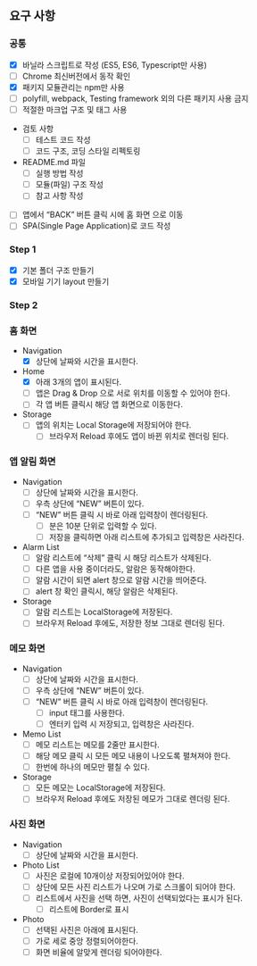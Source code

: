 ## 요구 사항

### 공통

- [x] 바닐라 스크립트로 작성 (ES5, ES6, Typescript만 사용)
- [ ] Chrome 최신버전에서 동작 확인
- [x] 패키지 모듈관리는 npm만 사용
- [ ] polyfill, webpack, Testing framework 외의 다른 패키지 사용 금지
- [ ] 적절한 마크업 구조 및 태그 사용
- 검토 사항
  - [ ] 테스트 코드 작성
  - [ ] 코드 구조, 코딩 스타일 리펙토링
- README.md 파일
  - [ ] 실행 방법 작성
  - [ ] 모듈(파일) 구조 작성
  - [ ] 참고 사항 작성
- [ ] 앱에서 “BACK” 버튼 클릭 시에 홈 화면 으로 이동
- [ ] SPA(Single Page Application)로 코드 작성

### Step 1

- [x] 기본 폴더 구조 만들기
- [x] 모바일 기기 layout 만들기

### Step 2

### 홈 화면

- Navigation
  - [x] 상단에 날짜와 시간을 표시한다.
- Home
  - [x] 아래 3개의 앱이 표시된다.
  - [ ] 앱은 Drag & Drop 으로 서로 위치를 이동할 수 있어야 한다.
  - [ ] 각 앱 버튼 클릭시 해당 앱 화면으로 이동한다.
- Storage
  - [ ] 앱의 위치는 Local Storage에 저장되어야 한다.
    - [ ] 브라우저 Reload 후에도 앱이 바뀐 위치로 렌더링 된다.

### 앱 알림 화면

- Navigation
  - [ ] 상단에 날짜와 시간을 표시한다.
  - [ ] 우측 상단에 “NEW” 버튼이 있다.
  - [ ] “NEW” 버튼 클릭 시 바로 아래 입력창이 렌더링된다.
    - [ ] 분은 10분 단위로 입력할 수 있다.
    - [ ] 저장을 클릭하면 아래 리스트에 추가되고 입력창은 사라진다.
- Alarm List
  - [ ] 알람 리스트에 “삭제” 클릭 시 해당 리스트가 삭제된다.
  - [ ] 다른 앱을 사용 중이더라도, 알람은 동작해야한다.
  - [ ] 알람 시간이 되면 alert 창으로 알람 시간을 띄어준다.
  - [ ] alert 창 확인 클릭시, 해당 알람은 삭제된다.
- Storage
  - [ ] 알람 리스트는 LocalStorage에 저장된다.
  - [ ] 브라우저 Reload 후에도, 저장한 정보 그대로 렌더링 된다.

### 메모 화면

- Navigation
  - [ ] 상단에 날짜와 시간을 표시한다.
  - [ ] 우측 상단에 “NEW” 버튼이 있다.
  - [ ] “NEW” 버튼 클릭 시 바로 아래 입력창이 렌더링된다.
    - [ ] input 태그를 사용한다.
    - [ ] 엔터키 입력 시 저장되고, 입력창은 사라진다.
- Memo List
  - [ ] 메모 리스트는 메모를 2줄만 표시한다.
  - [ ] 해당 메모 클릭 시 모든 메모 내용이 나오도록 펼쳐져야 한다.
  - [ ] 한번에 하나의 메모만 펼칠 수 있다.
- Storage
  - [ ] 모든 메모는 LocalStorage에 저장된다.
  - [ ] 브라우저 Reload 후에도 저장된 메모가 그대로 렌더링 된다.

### 사진 화면

- Navigation
  - [ ] 상단에 날짜와 시간을 표시한다.
- Photo List
  - [ ] 사진은 로컬에 10개이상 저장되어있어야 한다.
  - [ ] 상단에 모든 사진 리스트가 나오며 가로 스크롤이 되어야 한다.
  - [ ] 리스트에서 사진을 선택 하면, 사진이 선택되었다는 표시가 된다.
    - [ ] 리스트에 Border로 표시
- Photo
  - [ ] 선택된 사진은 아래에 표시된다.
  - [ ] 가로 세로 중앙 정렬되어야한다.
  - [ ] 화면 비율에 알맞게 렌더링 되어야한다.

